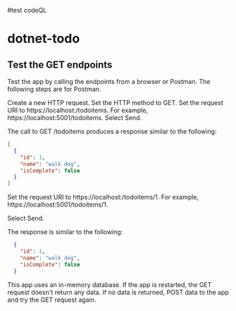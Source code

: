 
#test codeQL
# dotnet-todo

## Test the GET endpoints

Test the app by calling the endpoints from a browser or Postman. The following steps are for Postman.

  Create a new HTTP request.
  Set the HTTP method to GET.
  Set the request URI to https://localhost:<port>/todoitems. For example, https://localhost:5001/todoitems.
  Select Send.

The call to GET /todoitems produces a response similar to the following:

```json
[
  {
    "id": 1,
    "name": "walk dog",
    "isComplete": false
  }
]
```

  Set the request URI to https://localhost:<port>/todoitems/1. For example, https://localhost:5001/todoitems/1.

  Select Send.

  The response is similar to the following:

```json
  {
    "id": 1,
    "name": "walk dog",
    "isComplete": false
  }
```

This app uses an in-memory database. If the app is restarted, the GET request doesn't return any data. If no data is returned, POST data to the app and try the GET request again.
